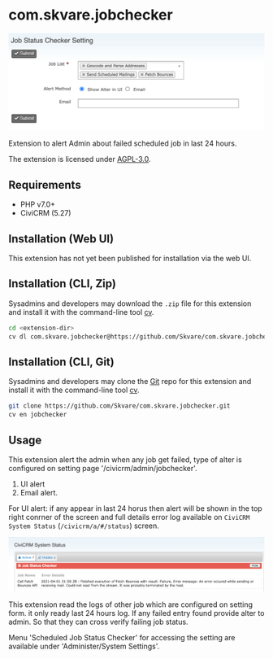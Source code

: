 # com.skvare.jobchecker

![Screenshot](/images/setting_form.png)

Extension to alert Admin about failed scheduled job in last 24 hours.

The extension is licensed under [AGPL-3.0](LICENSE.txt).

## Requirements

* PHP v7.0+
* CiviCRM (5.27)

## Installation (Web UI)

This extension has not yet been published for installation via the web UI.

## Installation (CLI, Zip)

Sysadmins and developers may download the `.zip` file for this extension and
install it with the command-line tool [cv](https://github.com/civicrm/cv).

```bash
cd <extension-dir>
cv dl com.skvare.jobchecker@https://github.com/Skvare/com.skvare.jobchecker/archive/master.zip
```

## Installation (CLI, Git)

Sysadmins and developers may clone the [Git](https://en.wikipedia.org/wiki/Git) repo for this extension and
install it with the command-line tool [cv](https://github.com/civicrm/cv).

```bash
git clone https://github.com/Skvare/com.skvare.jobchecker.git
cv en jobchecker
```

## Usage

This extension alert the admin when any job get failed, type of alter is configured on setting page '/civicrm/admin/jobchecker'.

1. UI alert
2. Email alert.

For UI alert: if any appear in last 24 horus then alert will be shown in the top right conrner of the screen and full details error log available on `CiviCRM System Status` (`/civicrm/a/#/status`) screen.

![Screenshot](/images/alert_ui.png)

This extension read the logs of other job which are configured on setting form. it only ready last 24 hours log. If any failed entry found provide alter to admin. So that they can cross verify failing job status.

Menu 'Scheduled Job Status Checker' for accessing the setting are available under 'Administer/System Settings'.